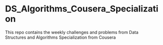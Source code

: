 # DS_Algorithms_Cousera_Specialization
This repo contains the weekly challenges and problems from Data Structures and Algorithms Specialization from Cousera

